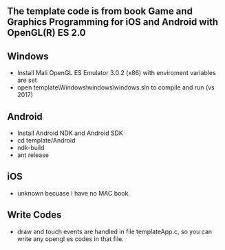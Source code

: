 ## The template code is from book Game and Graphics Programming for iOS and Android with OpenGL(R) ES 2.0

## Windows
* Install Mali OpenGL ES Emulator 3.0.2 (x86) with enviroment variables are set
* open template\Windows\windows\windows.sln to compile and run (vs 2017)

## Android
* Install Android NDK and Android SDK
* cd template/Android 
* ndk-build
* ant release

## iOS
* unknown becuase I have no MAC book.

## Write Codes
* draw and touch events are handled in file templateApp.c, so you can write any opengl es codes in that file.